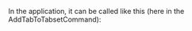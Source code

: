 In the application, it can be called like this (here in the AddTabToTabsetCommand):

```typescript

```

